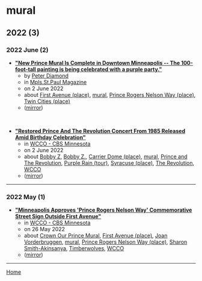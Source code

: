# mural

## 2022 (3)

### 2022 June (2)

 - [**"New Prince Mural Is Complete in Downtown Minneapolis -- The 100-foot-tall painting is being celebrated with a purple party."**](https://mspmag.com/arts-and-culture/new-prince-mural-complete-downtown-minneapolis/)
    - by [Peter Diamond](../../authors/peter-diamond/index.md)
    - in [Mpls.St.Paul Magazine](../../publications/k-o/mpls-st-paul-magazine/index.md)
    - on 2 June 2022
    - about [First Avenue (place)](../../topics/place/first-avenue/index.md), [mural](../../topics/mural/index.md), [Prince Rogers Nelson Way (place)](../../topics/place/prince-rogers-nelson-way/index.md), [Twin Cities (place)](../../topics/place/twin-cities/index.md)
    - ([mirror](https://web.archive.org/web/*/https://mspmag.com/arts-and-culture/new-prince-mural-complete-downtown-minneapolis/))

<br />

 - [**"Restored Prince And The Revolution Concert From 1985 Released Amid Birthday Celebration"**](https://www.cbsnews.com/minnesota/news/prince-revolution-concert-restored/)
    - in [WCCO - CBS Minnesota](../../publications/u-z/wcco-cbs-minnesota/index.md)
    - on 2 June 2022
    - about [Bobby Z](../../topics/bobby-z/index.md), [Bobby Z.](../../topics/bobby-z/index.md), [Carrier Dome (place)](../../topics/place/carrier-dome/index.md), [mural](../../topics/mural/index.md), [Prince and The Revolution](../../topics/prince-and-the-revolution/index.md), [Purple Rain (tour)](../../topics/tour/purple-rain/index.md), [Syracuse (place)](../../topics/place/syracuse/index.md), [The Revolution](../../topics/the-revolution/index.md), [WCCO](../../topics/wcco/index.md)
    - ([mirror](https://web.archive.org/web/*/https://www.cbsnews.com/minnesota/news/prince-revolution-concert-restored/))

----

### 2022 May (1)

 - [**"Minneapolis Approves 'Prince Rogers Nelson Way' Commemorative Street Sign Outside First Avenue"**](https://www.cbsnews.com/minnesota/news/minneapolis-approves-prince-rogers-nelson-way-commemorative-street-sign-outside-first-avenue/)
    - in [WCCO - CBS Minnesota](../../publications/u-z/wcco-cbs-minnesota/index.md)
    - on 26 May 2022
    - about [Crown Our Prince Mural](../../topics/crown-our-prince-mural/index.md), [First Avenue (place)](../../topics/place/first-avenue/index.md), [Joan Vorderbruggen](../../topics/joan-vorderbruggen/index.md), [mural](../../topics/mural/index.md), [Prince Rogers Nelson Way (place)](../../topics/place/prince-rogers-nelson-way/index.md), [Sharon Smith-Akinsanya](../../topics/sharon-smith-akinsanya/index.md), [Timberwolves](../../topics/timberwolves/index.md), [WCCO](../../topics/wcco/index.md)
    - ([mirror](https://web.archive.org/web/*/https://www.cbsnews.com/minnesota/news/minneapolis-approves-prince-rogers-nelson-way-commemorative-street-sign-outside-first-avenue/))

----

[Home](../index.md)
